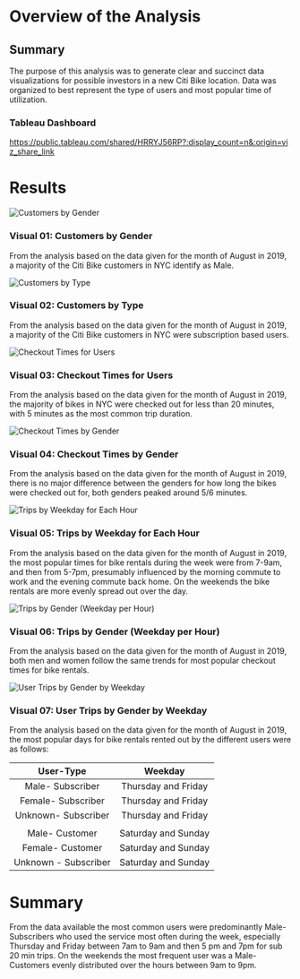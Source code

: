 # **Overview of the Analysis**

## **Summary**
The purpose of this analysis was to generate clear and succinct data visualizations for possible investors in a new Citi Bike location.  Data was organized to best represent the type of users and most popular time of utilization.
### Tableau Dashboard
https://public.tableau.com/shared/HRRYJ56RP?:display_count=n&:origin=viz_share_link

# **Results**
![ Customers by Gender](https://github.com/K10Huff/Bikesharing/blob/main/Viz/01%20Customers%20by%20Gender.png)
### Visual 01: Customers by Gender
From the analysis based on the data given for the month of August in 2019, a majority of the Citi Bike customers in NYC identify as Male.

![ Customers by Type](https://github.com/K10Huff/Bikesharing/blob/main/Viz/02%20Customers%20by%20Type.png)
### Visual 02: Customers by Type
From the analysis based on the data given for the month of August in 2019,  a majority of the Citi Bike customers in NYC were subscription based users. 

![ Checkout Times for Users](https://github.com/K10Huff/Bikesharing/blob/main/Viz/03%20Checkout%20Times%20for%20Users.png)
### Visual 03: Checkout Times for Users
From the analysis based on the data given for the month of August in 2019, the majority of bikes in NYC were checked out for less than 20 minutes, with 5 minutes as the most common trip duration.

![ Checkout Times by Gender](https://github.com/K10Huff/Bikesharing/blob/main/Viz/04%20Checkout%20TImes%20by%20Gender.png)
### Visual 04: Checkout Times by Gender
From the analysis based on the data given for the month of August in 2019, there is no major difference between the genders for how long the bikes were checked out for, both genders peaked around 5/6 minutes.

![ Trips by Weekday for Each Hour](https://github.com/K10Huff/Bikesharing/blob/main/Viz/05%20Trips%20by%20Weekday%20for%20Each%20Hour.png)
### Visual 05: Trips by Weekday for Each Hour
From the analysis based on the data given for the month of August in 2019, the most popular times for bike rentals during the week were from 7-9am, and then from 5-7pm, presumably influenced by the morning commute to work and the evening commute back home. On the weekends the bike rentals are more evenly spread out over the day. 

![ Trips by Gender (Weekday per Hour)](https://github.com/K10Huff/Bikesharing/blob/main/Viz/06%20Trips%20by%20Gender%20(Weekeday%20per%20Hour).png)
### Visual 06: Trips by Gender (Weekday per Hour)
From the analysis based on the data given for the month of August in 2019, both men and women follow the same trends for most popular checkout times for bike rentals.

![ User Trips by Gender by Weekday](https://github.com/K10Huff/Bikesharing/blob/main/Viz/07%20User%20Trips%20by%20Gender%20by%20Weekday.png)
### Visual 07: User Trips by Gender by Weekday
From the analysis based on the data given for the month of August in 2019, the most popular days for bike rentals rented out by the different users were as follows:

| User-Type | Weekday |
| :----: | :----: | 
| Male- Subscriber | Thursday and Friday |
| Female- Subscriber| Thursday and Friday |
| Unknown- Subscriber | Thursday and Friday |
| | |
| Male- Customer | Saturday and Sunday |
| Female- Customer | Saturday and Sunday |
| Unknown - Subscriber | Saturday and Sunday |

# **Summary**
From the data available the most common users were predominantly Male-Subscribers who used the service most often during the week, especially Thursday and Friday between 7am to 9am and then 5 pm and 7pm for sub 20 min trips. On the weekends the most frequent user was a Male- Customers evenly distributed over the hours between 9am to 9pm.

